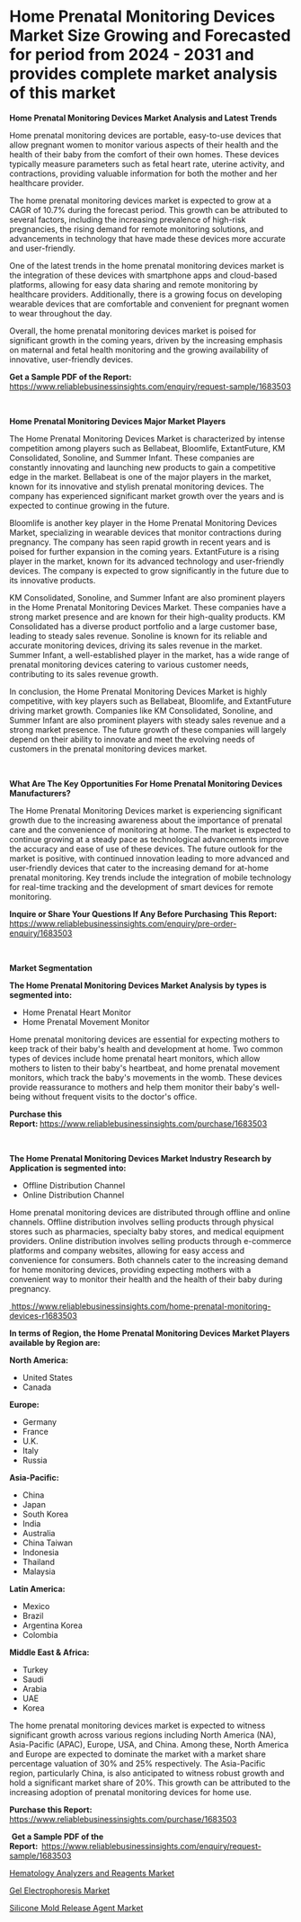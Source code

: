 <p><h1>Home Prenatal Monitoring Devices Market Size Growing and Forecasted for period from 2024 - 2031 and provides complete market analysis of this market</h1></p><p><strong>Home Prenatal Monitoring Devices Market Analysis and Latest Trends</strong></p>
<p><p>Home prenatal monitoring devices are portable, easy-to-use devices that allow pregnant women to monitor various aspects of their health and the health of their baby from the comfort of their own homes. These devices typically measure parameters such as fetal heart rate, uterine activity, and contractions, providing valuable information for both the mother and her healthcare provider.</p><p>The home prenatal monitoring devices market is expected to grow at a CAGR of 10.7% during the forecast period. This growth can be attributed to several factors, including the increasing prevalence of high-risk pregnancies, the rising demand for remote monitoring solutions, and advancements in technology that have made these devices more accurate and user-friendly.</p><p>One of the latest trends in the home prenatal monitoring devices market is the integration of these devices with smartphone apps and cloud-based platforms, allowing for easy data sharing and remote monitoring by healthcare providers. Additionally, there is a growing focus on developing wearable devices that are comfortable and convenient for pregnant women to wear throughout the day.</p><p>Overall, the home prenatal monitoring devices market is poised for significant growth in the coming years, driven by the increasing emphasis on maternal and fetal health monitoring and the growing availability of innovative, user-friendly devices.</p></p>
<p><strong>Get a Sample PDF of the Report:&nbsp;</strong> <a href="https://www.reliablebusinessinsights.com/enquiry/request-sample/1683503">https://www.reliablebusinessinsights.com/enquiry/request-sample/1683503</a></p>
<p>&nbsp;</p>
<p><strong>Home Prenatal Monitoring Devices Major Market Players</strong></p>
<p><p>The Home Prenatal Monitoring Devices Market is characterized by intense competition among players such as Bellabeat, Bloomlife, ExtantFuture, KM Consolidated, Sonoline, and Summer Infant. These companies are constantly innovating and launching new products to gain a competitive edge in the market. Bellabeat is one of the major players in the market, known for its innovative and stylish prenatal monitoring devices. The company has experienced significant market growth over the years and is expected to continue growing in the future.</p><p>Bloomlife is another key player in the Home Prenatal Monitoring Devices Market, specializing in wearable devices that monitor contractions during pregnancy. The company has seen rapid growth in recent years and is poised for further expansion in the coming years. ExtantFuture is a rising player in the market, known for its advanced technology and user-friendly devices. The company is expected to grow significantly in the future due to its innovative products.</p><p>KM Consolidated, Sonoline, and Summer Infant are also prominent players in the Home Prenatal Monitoring Devices Market. These companies have a strong market presence and are known for their high-quality products. KM Consolidated has a diverse product portfolio and a large customer base, leading to steady sales revenue. Sonoline is known for its reliable and accurate monitoring devices, driving its sales revenue in the market. Summer Infant, a well-established player in the market, has a wide range of prenatal monitoring devices catering to various customer needs, contributing to its sales revenue growth.</p><p>In conclusion, the Home Prenatal Monitoring Devices Market is highly competitive, with key players such as Bellabeat, Bloomlife, and ExtantFuture driving market growth. Companies like KM Consolidated, Sonoline, and Summer Infant are also prominent players with steady sales revenue and a strong market presence. The future growth of these companies will largely depend on their ability to innovate and meet the evolving needs of customers in the prenatal monitoring devices market.</p></p>
<p>&nbsp;</p>
<p><strong>What Are The Key Opportunities For Home Prenatal Monitoring Devices Manufacturers?</strong></p>
<p><p>The Home Prenatal Monitoring Devices market is experiencing significant growth due to the increasing awareness about the importance of prenatal care and the convenience of monitoring at home. The market is expected to continue growing at a steady pace as technological advancements improve the accuracy and ease of use of these devices. The future outlook for the market is positive, with continued innovation leading to more advanced and user-friendly devices that cater to the increasing demand for at-home prenatal monitoring. Key trends include the integration of mobile technology for real-time tracking and the development of smart devices for remote monitoring.</p></p>
<p><strong>Inquire or Share Your Questions If Any Before Purchasing This Report:</strong> <a href="https://www.reliablebusinessinsights.com/enquiry/pre-order-enquiry/1683503">https://www.reliablebusinessinsights.com/enquiry/pre-order-enquiry/1683503</a></p>
<p>&nbsp;</p>
<p><strong>Market Segmentation</strong></p>
<p><strong>The Home Prenatal Monitoring Devices Market Analysis by types is segmented into:</strong></p>
<p><ul><li>Home Prenatal Heart Monitor</li><li>Home Prenatal Movement Monitor</li></ul></p>
<p><p>Home prenatal monitoring devices are essential for expecting mothers to keep track of their baby's health and development at home. Two common types of devices include home prenatal heart monitors, which allow mothers to listen to their baby's heartbeat, and home prenatal movement monitors, which track the baby's movements in the womb. These devices provide reassurance to mothers and help them monitor their baby's well-being without frequent visits to the doctor's office.</p></p>
<p><strong>Purchase this Report:&nbsp;</strong><a href="https://www.reliablebusinessinsights.com/purchase/1683503">https://www.reliablebusinessinsights.com/purchase/1683503</a></p>
<p>&nbsp;</p>
<p><strong>The Home Prenatal Monitoring Devices Market Industry Research by Application is segmented into:</strong></p>
<p><ul><li>Offline Distribution Channel</li><li>Online Distribution Channel</li></ul></p>
<p><p>Home prenatal monitoring devices are distributed through offline and online channels. Offline distribution involves selling products through physical stores such as pharmacies, specialty baby stores, and medical equipment providers. Online distribution involves selling products through e-commerce platforms and company websites, allowing for easy access and convenience for consumers. Both channels cater to the increasing demand for home monitoring devices, providing expecting mothers with a convenient way to monitor their health and the health of their baby during pregnancy.</p></p>
<p><a href="https://www.reliablebusinessinsights.com/home-prenatal-monitoring-devices-r1683503">&nbsp;https://www.reliablebusinessinsights.com/home-prenatal-monitoring-devices-r1683503</a></p>
<p><strong>In terms of Region, the Home Prenatal Monitoring Devices Market Players available by Region are:</strong></p>
<p>
    <p> <strong> North America: </strong>
        <ul>
            <li>United States</li>
            <li>Canada</li>
        </ul>
        </p> 
    <p> <strong> Europe: </strong>
        <ul>
            <li>Germany</li>
            <li>France</li>
            <li>U.K.</li>
            <li>Italy</li>
            <li>Russia</li>
        </ul>
        </p> 
    <p> <strong> Asia-Pacific: </strong>
        <ul>
            <li>China</li>
            <li>Japan</li>
            <li>South Korea</li>
            <li>India</li>
            <li>Australia</li>
            <li>China Taiwan</li>
            <li>Indonesia</li>
            <li>Thailand</li>
            <li>Malaysia</li>
        </ul>
        </p> 
    <p> <strong> Latin America: </strong>
        <ul>
            <li>Mexico</li>
            <li>Brazil</li>
            <li>Argentina Korea</li>
            <li>Colombia</li>
        </ul>
        </p> 
    <p> <strong> Middle East & Africa: </strong>
        <ul>
            <li>Turkey</li>
            <li>Saudi</li>
            <li>Arabia</li>
            <li>UAE</li>
            <li>Korea</li>
        </ul>
    </p>
    </p>
<p><p>The home prenatal monitoring devices market is expected to witness significant growth across various regions including North America (NA), Asia-Pacific (APAC), Europe, USA, and China. Among these, North America and Europe are expected to dominate the market with a market share percentage valuation of 30% and 25% respectively. The Asia-Pacific region, particularly China, is also anticipated to witness robust growth and hold a significant market share of 20%. This growth can be attributed to the increasing adoption of prenatal monitoring devices for home use.</p></p>
<p><strong>Purchase this Report: </strong><a href="https://www.reliablebusinessinsights.com/purchase/1683503">https://www.reliablebusinessinsights.com/purchase/1683503</a></p>
<p>&nbsp;<strong>Get a Sample PDF of the Report:&nbsp;&nbsp;</strong><a href="https://www.reliablebusinessinsights.com/enquiry/request-sample/1683503">https://www.reliablebusinessinsights.com/enquiry/request-sample/1683503</a></p>
<p><strong></strong></p>
<p><p><a href="https://github.com/widyafarer/Market-Research-Report-List-1/blob/main/hematology-analyzers-and-reagents-market.md">Hematology Analyzers and Reagents Market</a></p><p><a href="https://github.com/sydneyHaley871/Market-Research-Report-List-1/blob/main/gel-electrophoresis-market.md">Gel Electrophoresis Market</a></p><p><a href="https://www.linkedin.com/pulse/silicone-mold-release-agent-market-investigation-industry-evolution-1aspf?trackingId=OMBROtW6TJmXdw2fLmNm%2FA%3D%3D">Silicone Mold Release Agent Market</a></p></p>